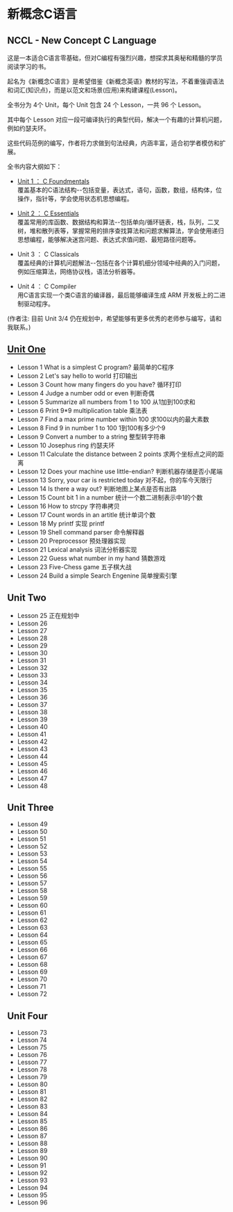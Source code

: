 新概念C语言
=============================

## NCCL - New Concept C Language  

这是一本适合C语言零基础，但对C编程有强烈兴趣，想探求其奥秘和精髓的学员阅读学习的书。

起名为《新概念C语言》是希望借鉴《新概念英语》教材的写法，不着重强调语法和词汇(知识点)，而是以范文和场景(应用)来构建课程(Lesson)。

全书分为 4个 Unit，每个 Unit 包含 24 个 Lesson，一共 96 个 Lesson。

其中每个 Lesson 对应一段可编译执行的典型代码，解决一个有趣的计算机问题，例如约瑟夫环。

这些代码范例的编写，作者将力求做到句法经典，内涵丰富，适合初学者模仿和扩展。

全书内容大纲如下：

* [Unit 1 ： C Foundmentals](https://github.com/limingth/NCCL/blob/master/Unit-1/README.md)  
覆盖基本的C语法结构--包括变量，表达式，语句，函数，数组，结构体，位操作，指针等，学会使用状态机思想编程。

* [Unit 2 ： C Essentials](https://github.com/limingth/NCCL/blob/master/Unit-2/README.md)  
覆盖常用的库函数、数据结构和算法--包括单向/循环链表，栈，队列，二叉树，堆和散列表等，掌握常用的排序查找算法和问题求解算法，学会使用递归思想编程，能够解决迷宫问题、表达式求值问题、最短路径问题等。

* Unit 3 ： C Classicals  
覆盖经典的计算机问题解法--包括在各个计算机细分领域中经典的入门问题，例如压缩算法，网络协议栈，语法分析器等。

* Unit 4 ： C Compiler  
用C语言实现一个类C语言的编译器，最后能够编译生成 ARM 开发板上的二进制驱动程序。

(作者注: 目前 Unit 3/4 仍在规划中，希望能够有更多优秀的老师参与编写，请和我联系。)

## [Unit One](https://github.com/limingth/NCCL/blob/master/Unit-1/README.md)  
* Lesson 1    What is a simplest C program? 最简单的C程序
* Lesson 2    Let's say hello to world 打印输出
* Lesson 3    Count how many fingers do you have? 循环打印
* Lesson 4    Judge a number odd or even 判断奇偶
* Lesson 5    Summarize all numbers from 1 to 100 从1加到100求和
* Lesson 6    Print 9*9 multiplication table 乘法表
* Lesson 7    Find a max prime number within 100 求100以内的最大素数
* Lesson 8    Find 9 in number 1 to 100 1到100有多少个9
* Lesson 9    Convert a number to a string 整型转字符串
* Lesson 10    Josephus ring 约瑟夫环
* Lesson 11    Calculate the distance between 2 points 求两个坐标点之间的距离
* Lesson 12    Does your machine use little-endian? 判断机器存储是否小尾端
* Lesson 13    Sorry, your car is restricted today 对不起，你的车今天限行
* Lesson 14    Is there a way out? 判断地图上某点是否有出路
* Lesson 15    Count bit 1 in a number 统计一个数二进制表示中1的个数
* Lesson 16    How to strcpy 字符串拷贝
* Lesson 17    Count words in an artitle 统计单词个数
* Lesson 18    My printf 实现 printf
* Lesson 19    Shell command parser 命令解释器
* Lesson 20    Preprocessor 预处理器实现
* Lesson 21    Lexical analysis 词法分析器实现
* Lesson 22    Guess what number in my hand 猜数游戏
* Lesson 23    Five-Chess game 五子棋大战
* Lesson 24    Build a simple Search Engenine 简单搜索引擎

## Unit Two
* Lesson 25    正在规划中
* Lesson 26
* Lesson 27
* Lesson 28
* Lesson 29 
* Lesson 30 
* Lesson 31 
* Lesson 32 
* Lesson 33 
* Lesson 34 
* Lesson 35 
* Lesson 36 
* Lesson 37 
* Lesson 38 
* Lesson 39 
* Lesson 40 
* Lesson 41 
* Lesson 42 
* Lesson 43 
* Lesson 44 
* Lesson 45 
* Lesson 46 
* Lesson 47 
* Lesson 48 

## Unit Three
* Lesson 49   
* Lesson 50   
* Lesson 51   
* Lesson 52   
* Lesson 53  
* Lesson 54 
* Lesson 55 
* Lesson 56 
* Lesson 57 
* Lesson 58 
* Lesson 59 
* Lesson 60 
* Lesson 61 
* Lesson 62 
* Lesson 63 
* Lesson 64 
* Lesson 65 
* Lesson 66 
* Lesson 67 
* Lesson 68 
* Lesson 69 
* Lesson 70 
* Lesson 71 
* Lesson 72 

## Unit Four
* Lesson 73 
* Lesson 74 
* Lesson 75 
* Lesson 76 
* Lesson 77 
* Lesson 78 
* Lesson 79 
* Lesson 80 
* Lesson 81 
* Lesson 82 
* Lesson 83 
* Lesson 84 
* Lesson 85 
* Lesson 86 
* Lesson 87 
* Lesson 88 
* Lesson 89 
* Lesson 90 
* Lesson 91 
* Lesson 92 
* Lesson 93 
* Lesson 94 
* Lesson 95 
* Lesson 96 


